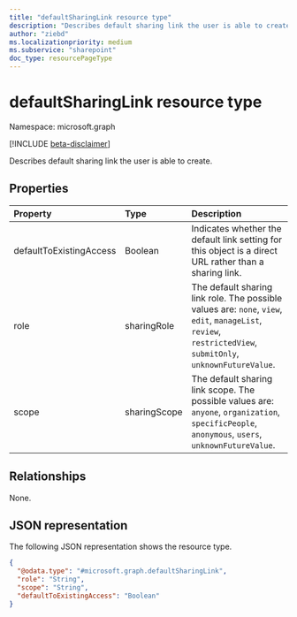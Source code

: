 ```yaml
---
title: "defaultSharingLink resource type"
description: "Describes default sharing link the user is able to create."
author: "ziebd"
ms.localizationpriority: medium
ms.subservice: "sharepoint"
doc_type: resourcePageType
---
```


# defaultSharingLink resource type

Namespace: microsoft.graph

[!INCLUDE [beta-disclaimer](../../includes/beta-disclaimer.md)]

Describes default sharing link the user is able to create.

## Properties

|Property|Type|Description|
|:---|:---|:---|
|defaultToExistingAccess|Boolean|Indicates whether the default link setting for this object is a direct URL rather than a sharing link.|
|role|sharingRole|The default sharing link role. The possible values are: `none`, `view`, `edit`, `manageList`, `review`, `restrictedView`, `submitOnly`, `unknownFutureValue`.|
|scope|sharingScope|The default sharing link scope. The possible values are: `anyone`, `organization`, `specificPeople`, `anonymous`, `users`, `unknownFutureValue`.|

## Relationships

None.

## JSON representation

The following JSON representation shows the resource type.
<!-- {
  "blockType": "resource",
  "@odata.type": "microsoft.graph.defaultSharingLink"
}
-->
``` json
{
  "@odata.type": "#microsoft.graph.defaultSharingLink",
  "role": "String",
  "scope": "String",
  "defaultToExistingAccess": "Boolean"
}
```

